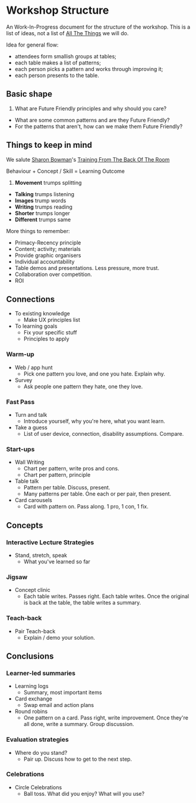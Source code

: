 # Workshop Structure

An Work-In-Progress document for the structure of the workshop.
This is a list of ideas, not a list of [All The Things](http://i.imgur.com/6ILXd4r.jpg) we will do.

Idea for general flow:

* attendees form smallish groups at tables;
* each table makes a list of patterns;
* each person picks a pattern and works through improving it;
* each person presents to the table.

## Basic shape

1. What are Future Friendly principles and why should you care?
* What are some common patterns and are they Future Friendly?
* For the patterns that aren't, how can we make them Future Friendly?

## Things to keep in mind

We salute [Sharon Bowman](http://bowperson.com/)'s [Training From The Back Of The Room](http://www.amazon.co.uk/Training-Back-Room-Aside-Learn-ebook/dp/B0062O7L7S/)

Behaviour + Concept / Skill = Learning Outcome

1. **Movement** trumps splitting
* **Talking** trumps listening
* **Images** trump words
* **Writing** trumps reading
* **Shorter** trumps longer
* **Different** trumps same

More things to remember:

* Primacy-Recency principle
* Content; activity; materials
* Provide graphic organisers
* Individual accountability
* Table demos and presentations. Less pressure, more trust.
* Collaboration over competition.
* ROI

## Connections

* To existing knowledge
  * Make UX principles list
* To learning goals
  * Fix your specific stuff
  * Principles to apply

### Warm-up

* Web / app hunt
  * Pick one pattern you love, and one you hate. Explain why.
* Survey
  * Ask people one pattern they hate, one they love.

### Fast Pass

* Turn and talk
  * Introduce yourself, why you're here, what you want learn.
* Take a guess
  * List of user device, connection, disability assumptions. Compare.

### Start-ups

* Wall Writing
  * Chart per pattern, write pros and cons.
  * Chart per pattern, principle
* Table talk
  * Pattern per table. Discuss, present.
  * Many patterns per table. One each or per pair, then present.
* Card carousels
  * Card with pattern on. Pass along. 1 pro, 1 con, 1 fix.

## Concepts

### Interactive Lecture Strategies

* Stand, stretch, speak
  * What you've learned so far

### Jigsaw

* Concept clinic
  * Each table writes. Passes right. Each table writes. Once the original is back at the table, the table writes a summary.

### Teach-back

* Pair Teach-back
  * Explain / demo your solution.

## Conclusions

### Learner-led summaries

* Learning logs
  * Summary, most important items
* Card exchange
  * Swap email and action plans
* Round robins
  * One pattern on a card. Pass right, write improvement. Once they're all done, write a summary. Group discussion.

### Evaluation strategies

* Where do you stand?
  * Pair up. Discuss how to get to the next step.

### Celebrations

* Circle Celebrations
  * Ball toss. What did you enjoy? What will you use?
